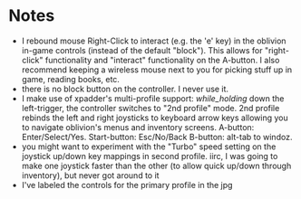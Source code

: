 Notes
=====
- I rebound mouse Right-Click to interact (e.g. the 'e' key) in the oblivion in-game controls (instead of the default "block").  This allows for "right-click" functionality and "interact" functionality on the A-button.  I also recommend keeping a wireless mouse next to you for picking stuff up in game, reading books, etc.
- there is no block button on the controller.  I never use it.
- I make use of xpadder's multi-profile support: _while_holding_ down the left-trigger, the controller switches to "2nd profile" mode.  2nd profile rebinds the left and right joysticks to keyboard arrow keys allowing you to navigate oblivion's menus and inventory screens.  A-button: Enter/Select/Yes.  Start-button: Esc/No/Back  B-button: alt-tab to windoz.
- you might want to experiment with the "Turbo" speed setting on the joystick up/down key mappings in second profile.  iirc, I was going to make one joystick faster than the other (to allow quick up/down through inventory), but never got around to it
- I've labeled the controls for the primary profile in the jpg

